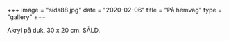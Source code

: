 +++
image = "sida88.jpg"
date = "2020-02-06"
title = "På hemväg"
type = "gallery"
+++

Akryl på duk, 30 x 20 cm. SÅLD.
